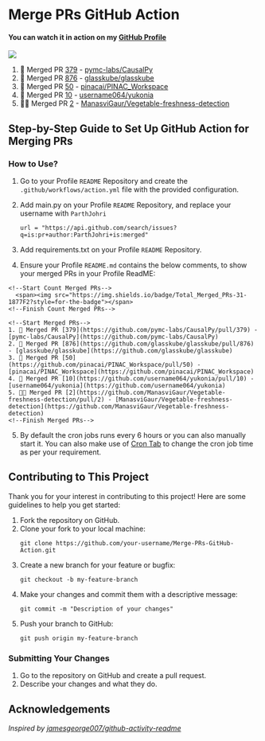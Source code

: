 # Merge PRs GitHub Action

#### You can watch it in action on my [GitHub Profile](https://github.com/ParthJohri/ParthJohri)

<!--Start Count Merged PRs-->
  <span><img src="https://img.shields.io/badge/Total_Merged_PRs-31-1877F2?style=for-the-badge"></span>
<!--Finish Count Merged PRs-->

<!--Start Merged PRs-->
1. 🥳 Merged PR [379](https://github.com/pymc-labs/CausalPy/pull/379) - [pymc-labs/CausalPy](https://github.com/pymc-labs/CausalPy)
2. 🎉 Merged PR [876](https://github.com/glasskube/glasskube/pull/876) - [glasskube/glasskube](https://github.com/glasskube/glasskube)
3. 🎊 Merged PR [50](https://github.com/pinacai/PINAC_Workspace/pull/50) - [pinacai/PINAC_Workspace](https://github.com/pinacai/PINAC_Workspace)
4. 🥂 Merged PR [10](https://github.com/username064/yukonia/pull/10) - [username064/yukonia](https://github.com/username064/yukonia)
5. 🙌🏼 Merged PR [2](https://github.com/ManasviGaur/Vegetable-freshness-detection/pull/2) - [ManasviGaur/Vegetable-freshness-detection](https://github.com/ManasviGaur/Vegetable-freshness-detection)
<!--Finish Merged PRs-->

## Step-by-Step Guide to Set Up GitHub Action for Merging PRs 

### How to Use? 

1. Go to your Profile `README` Repository and create the `.github/workflows/action.yml` file with the provided configuration.
2. Add main.py on your Profile `README` Repository, and replace your username with ```ParthJohri```

   ```
   url = "https://api.github.com/search/issues?q=is:pr+author:ParthJohri+is:merged"
   ```
3. Add requirements.txt on your Profile `README` Repository.
4. Ensure your Profile `README.md` contains the below comments, to show your merged PRs in your Profile ReadME:
```
<!--Start Count Merged PRs-->
  <span><img src="https://img.shields.io/badge/Total_Merged_PRs-31-1877F2?style=for-the-badge"></span>
<!--Finish Count Merged PRs-->
   
<!--Start Merged PRs-->
1. 🥳 Merged PR [379](https://github.com/pymc-labs/CausalPy/pull/379) - [pymc-labs/CausalPy](https://github.com/pymc-labs/CausalPy)
2. 🎉 Merged PR [876](https://github.com/glasskube/glasskube/pull/876) - [glasskube/glasskube](https://github.com/glasskube/glasskube)
3. 🎊 Merged PR [50](https://github.com/pinacai/PINAC_Workspace/pull/50) - [pinacai/PINAC_Workspace](https://github.com/pinacai/PINAC_Workspace)
4. 🥂 Merged PR [10](https://github.com/username064/yukonia/pull/10) - [username064/yukonia](https://github.com/username064/yukonia)
5. 🙌🏼 Merged PR [2](https://github.com/ManasviGaur/Vegetable-freshness-detection/pull/2) - [ManasviGaur/Vegetable-freshness-detection](https://github.com/ManasviGaur/Vegetable-freshness-detection)
<!--Finish Merged PRs-->
```
5. By default the cron jobs runs every 6 hours or you can also manually start it. You can also make use of [Cron Tab](https://crontab.guru/) to change the cron job time as per your requirement.


## Contributing to This Project

Thank you for your interest in contributing to this project! Here are some guidelines to help you get started:


1. Fork the repository on GitHub.
2. Clone your fork to your local machine:
   ```
   git clone https://github.com/your-username/Merge-PRs-GitHub-Action.git
   ```
3. Create a new branch for your feature or bugfix:
   ```
   git checkout -b my-feature-branch
   ```
4. Make your changes and commit them with a descriptive message:
   ```
   git commit -m "Description of your changes"
   ```
5. Push your branch to GitHub:
   ```
   git push origin my-feature-branch
   ```

### Submitting Your Changes

1. Go to the repository on GitHub and create a pull request.
2. Describe your changes and what they do.

## Acknowledgements
<i>Inspired by [jamesgeorge007/github-activity-readme](https://github.com/jamesgeorge007/github-activity-readme)</i>
